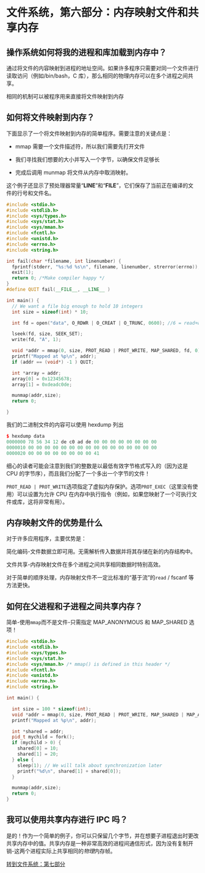 # 文件系统，第六部分：内存映射文件和共享内存

## 操作系统如何将我的进程和库加载到内存中？

通过将文件的内容映射到进程的地址空间。如果许多程序只需要对同一个文件进行读取访问（例如/bin/bash，C 库），那么相同的物理内存可以在多个进程之间共享。

相同的机制可以被程序用来直接将文件映射到内存

## 如何将文件映射到内存？

下面显示了一个将文件映射到内存的简单程序。需要注意的关键点是：

+   mmap 需要一个文件描述符，所以我们需要先打开文件

+   我们寻找我们想要的大小并写入一个字节，以确保文件足够长

+   完成后调用 munmap 将文件从内存中取消映射。

这个例子还显示了预处理器常量“**LINE**”和“**FILE**”，它们保存了当前正在编译的文件的行号和文件名。

```cpp
#include <stdio.h>
#include <stdlib.h>
#include <sys/types.h>
#include <sys/stat.h>
#include <sys/mman.h>
#include <fcntl.h>
#include <unistd.h>
#include <errno.h>
#include <string.h>

int fail(char *filename, int linenumber) { 
  fprintf(stderr, "%s:%d %s\n", filename, linenumber, strerror(errno)); 
  exit(1);
  return 0; /*Make compiler happy */
}
#define QUIT fail(__FILE__, __LINE__ )

int main() {
  // We want a file big enough to hold 10 integers 
  int size = sizeof(int) * 10;

  int fd = open("data", O_RDWR | O_CREAT | O_TRUNC, 0600); //6 = read+write for me!

  lseek(fd, size, SEEK_SET);
  write(fd, "A", 1);

  void *addr = mmap(0, size, PROT_READ | PROT_WRITE, MAP_SHARED, fd, 0);
  printf("Mapped at %p\n", addr);
  if (addr == (void*) -1 ) QUIT;

  int *array = addr;
  array[0] = 0x12345678;
  array[1] = 0xdeadc0de;

  munmap(addr,size);
  return 0;

}
```

我们的二进制文件的内容可以使用 hexdump 列出

```cpp
$ hexdump data
0000000 78 56 34 12 de c0 ad de 00 00 00 00 00 00 00 00
0000010 00 00 00 00 00 00 00 00 00 00 00 00 00 00 00 00
0000020 00 00 00 00 00 00 00 00 41 
```

细心的读者可能会注意到我们的整数是以最低有效字节格式写入的（因为这是 CPU 的字节序），而且我们分配了一个多出一个字节的文件！

`PROT_READ | PROT_WRITE`选项指定了虚拟内存保护。选项`PROT_EXEC`（这里没有使用）可以设置为允许 CPU 在内存中执行指令（例如，如果您映射了一个可执行文件或库，这将非常有用）。

## 内存映射文件的优势是什么

对于许多应用程序，主要优势是：

简化编码-文件数据立即可用。无需解析传入数据并将其存储在新的内存结构中。

文件共享-内存映射文件在多个进程之间共享相同数据时特别高效。

对于简单的顺序处理，内存映射文件不一定比标准的“基于流”的`read` / fscanf 等方法更快。

## 如何在父进程和子进程之间共享内存？

简单-使用`mmap`而不是文件-只需指定 MAP_ANONYMOUS 和 MAP_SHARED 选项！

```cpp
#include <stdio.h>
#include <stdlib.h>
#include <sys/types.h>
#include <sys/stat.h>
#include <sys/mman.h> /* mmap() is defined in this header */
#include <fcntl.h>
#include <unistd.h>
#include <errno.h>
#include <string.h>

int main() {

  int size = 100 * sizeof(int);  
  void *addr = mmap(0, size, PROT_READ | PROT_WRITE, MAP_SHARED | MAP_ANONYMOUS, -1, 0);
  printf("Mapped at %p\n", addr);

  int *shared = addr;
  pid_t mychild = fork();
  if (mychild > 0) {
    shared[0] = 10;
    shared[1] = 20;
  } else {
    sleep(1); // We will talk about synchronization later
    printf("%d\n", shared[1] + shared[0]);
  }

  munmap(addr,size);
  return 0;
}
```

## 我可以使用共享内存进行 IPC 吗？

是的！作为一个简单的例子，你可以只保留几个字节，并在想要子进程退出时更改共享内存中的值。共享内存是一种非常高效的进程间通信形式，因为没有复制开销-这两个进程实际上共享相同的*物理*内存帧。

[转到文件系统：第七部分](https://github.com/angrave/SystemProgramming/wiki/File-System,-Part-7:-Scalable-and-Reliable-Filesystems)
